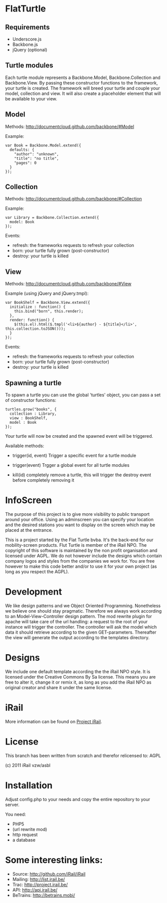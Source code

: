 FlatTurtle
==========

Requirements
------------

- Underscore.js
- Backbone.js
- jQuery (optional)

Turtle modules
--------------

Each turtle module represents a Backbone.Model, Backbone.Collection and Backbone.View. By passing these constructor functions to the framework, your turtle is created. The framework will breed your turtle and couple your model, collection and view. It will also create a placeholder element that will be available to your view.

Model
-----

Methods: http://documentcloud.github.com/backbone/#Model

Example:

	var Book = Backbone.Model.extend({
	  defaults: {
		"author": "unknown",
		"title": "no title",
		"pages": 0
	  }
	});
	
Collection
----------

Methods: http://documentcloud.github.com/backbone/#Collection

Example:

	var Library = Backbone.Collection.extend({
	  model: Book
	});
	
Events:
- refresh: the frameworks requests to refresh your collection
- born: your turtle fully grown (post-constructor)
- destroy: your turtle is killed
	
View
----

Methods: http://documentcloud.github.com/backbone/#View

Example (using jQuery and jQuery.tmpl):

	var BookShelf = Backbone.View.extend({
	  initialize : function() {
	    this.bind("born", this.render);
	  },
	  render: function() {
		$(this.el).html($.tmpl('<li>${author} - ${title}</li>', this.collection.toJSON()));
	  }
	});
	
Events:
- refresh: the frameworks requests to refresh your collection
- born: your turtle fully grown (post-constructor)
- destroy: your turtle is killed

Spawning a turtle
-----------------

To spawn a turtle you can use the global 'turtles' object, you can pass a set of constructor functions:

	turtles.grow("books", {
	  collection : Library,
	  view : BookShelf,
	  model : Book
	});
	
Your turtle will now be created and the spawned event will be triggered.

Available methods:

- trigger(id, event)
  Trigger a specific event for a turtle module
  
- trigger(event)
  Trgger a global event for all turtle modules
  
- kill(id)
  completely remove a turtle, this will trigger the destroy event before completely removing it

# InfoScreen

The purpose of this project is to give more visibility to public transport around your office. Using an adminscreen you can specify your location and the desired stations you want to display on the screen which may be placed at the entrance.

This is a project started by the Flat Turtle bvba. It's the back-end for our mobility-screen products. Flut Turtle is member of the iRail NPO. The copyright of this software is maintained by the non profit organisation and licensed under AGPL. We do not however include the designs which contain company logos and styles from the companies we work for. You are free however to make this code better and/or to use it for your own project (as long as you respect the AGPL).


# Development

We like design patterns and we Object Oriented Programming. Nonetheless we believe one should stay pragmatic. Therefore we always work according to an Model-View-Controller design pattern. The mod rewrite plugin for apache will take care of the url handling: a request to the root of your instance will trigger the controller. The controller will ask the model which data it should retrieve according to the given GET-parameters. Thereafter the view will generate the output according to the templates directory.

# Designs

We include one default template according the the iRail NPO style. It is licensed under the Creative Commons By Sa license. This means you are free to alter it, change it or remix it, as long as you add the iRail NPO as original creator and share it under the same license.

# iRail

More information can be found on [Project iRail](http://project.irail.be/).

# License

This branch has been written from scratch and therefor relicensed to: AGPL

(c) 2011 iRail vzw/asbl

# Installation

Adjust config.php to your needs and copy the entire repository to your server.

You need:

 * PHP5
 * (url rewrite mod)
 * http request
 * a database

# Some interesting links:

 * Source: <http://github.com/iRail/iRail>
 * Mailing: <http://list.irail.be/>
 * Trac: <http://project.irail.be/>
 * API: <http://api.irail.be/>
 * BeTrains: <http://betrains.mobi/>
